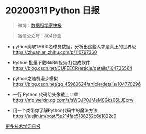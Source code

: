 # 20200311 Python 日报
> 微博：[数据科学家快报](https://www.weibo.com/wukehao)

> 微信公众号：404沙盒

- python爬取17000名球员数据，分析出这些人才是真正的世界级 https://zhuanlan.zhihu.com/p/110797360

- Python 批量下载BiliBili视频 打包成软件 https://blog.csdn.net/CUFEECR/article/details/104736564

- python之随机漫步模拟 https://blog.csdn.net/qq_45960624/article/details/104770296

- 一行 Python 代码给头像戴上口罩 https://mp.weixin.qq.com/s/sWQJP0JMeM0Gkz06LJEcrw

- 用一个类带你了解Python代码中的魔法方法 https://juejin.im/post/5e214fac5188252c6e1822c9

[更多技术学习日报](https://github.com/KehaoWu/dailypython)
